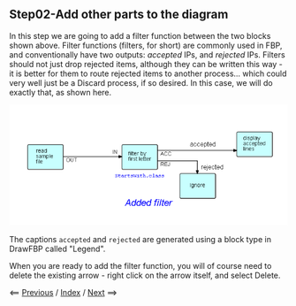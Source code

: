 
<link href="../style.css" rel="stylesheet" type="text/css">

## Step02-Add other parts to the diagram

In this step we are going to add a filter function between the two blocks shown above.  Filter functions (filters, for short) are commonly used in FBP, and conventionally have two outputs: *accepted* IPs, and *rejected* IPs.  Filters should not just drop rejected items, although they can be written this way - it is better for them to route rejected items to another process... which could very well just be a Discard process, if so desired.  In this case, we will do exactly that, as shown here.

![Diagram showing filter](Step02.png)

The captions `accepted` and `rejected` are generated using a block type in DrawFBP called "Legend".

When you are ready to add the filter function, you will of course need to delete the existing arrow - right click on the arrow itself, and select Delete.

<span class=middle> &lt;== <a href="../Step01/">  Previous</a> / <a href="../README.md"> Index</a> / <a href="../Step03/"> Next</a> ==&gt;</span>